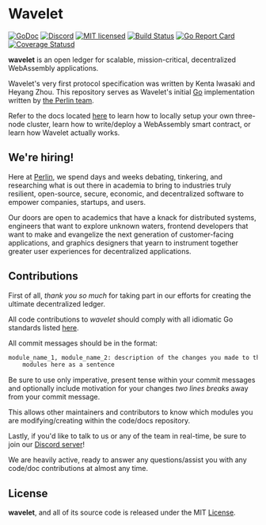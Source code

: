 # Wavelet

[![GoDoc][1]][2] [![Discord][7]][8] [![MIT licensed][5]][6] [![Build Status][9]][10] [![Go Report Card][11]][12] [![Coverage Statusd][13]][14]

[1]: https://godoc.org/github.com/perlin-network/wavelet?status.svg
[2]: https://godoc.org/github.com/perlin-network/wavelet
[5]: https://img.shields.io/badge/license-MIT-blue.svg
[6]: LICENSE
[7]: https://img.shields.io/discord/458332417909063682.svg
[8]: https://discord.gg/dMYfDPM
[9]: https://travis-ci.org/perlin-network/wavelet.svg?branch=master
[10]: https://travis-ci.org/perlin-network/wavelet
[11]: https://goreportcard.com/badge/github.com/perlin-network/wavelet
[12]: https://goreportcard.com/report/github.com/perlin-network/wavelet
[13]: https://codecov.io/gh/perlin-network/wavelet/branch/master/graph/badge.svg
[14]: https://codecov.io/gh/perlin-network/wavelet


**wavelet** is an open ledger for scalable, mission-critical, decentralized WebAssembly applications.

Wavelet's very first protocol specification was written by Kenta Iwasaki and Heyang Zhou. This repository serves as Wavelet's initial [Go](https://golang.org/) implementation written by [the Perlin team](https://perlin.net).

Refer to the docs located [here](https://wavelet.perlin.net) to learn how to locally setup your own three-node cluster, learn how to write/deploy a WebAssembly smart contract, or learn how Wavelet actually works.

## We're hiring!

Here at [Perlin](https://perlin.net), we spend days and weeks debating, tinkering, and researching what is out there in academia to bring to industries truly resilient, open-source, secure, economic, and decentralized software to empower companies, startups, and users.
                                                        
Our doors are open to academics that have a knack for distributed systems, engineers that want to explore unknown waters, frontend developers that want to make and evangelize the next generation of customer-facing applications, and graphics designers that yearn to instrument together greater user experiences for decentralized applications.

## Contributions

First of all, _thank you so much_ for taking part in our efforts for creating the ultimate decentralized ledger.

All code contributions to _wavelet_ should comply with all idiomatic Go standards listed [here](https://github.com/golang/go/wiki/CodeReviewComments).

All commit messages should be in the format:

```bash
module_name_1, module_name_2: description of the changes you made to the two
    modules here as a sentence
```

Be sure to use only imperative, present tense within your commit messages and optionally include motivation for your changes _two lines breaks_ away from your commit message.

This allows other maintainers and contributors to know which modules you are modifying/creating within the code/docs repository.

Lastly, if you'd like to talk to us or any of the team in real-time, be sure to join our [Discord server](https://discord.gg/dMYfDPM)!

We are heavily active, ready to answer any questions/assist you with any code/doc contributions at almost any time.

## License

**wavelet**, and all of its source code is released under the MIT [License](https://github.com/perlin-network/wavelet/blob/master/LICENSE).
